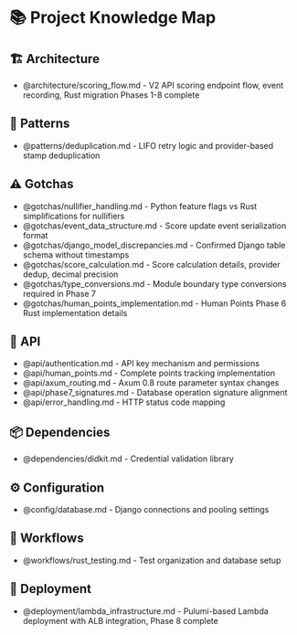 # 📚 Project Knowledge Map

## 🏗️ Architecture

- @architecture/scoring_flow.md - V2 API scoring endpoint flow, event recording, Rust migration Phases 1-8 complete

## 🎨 Patterns

- @patterns/deduplication.md - LIFO retry logic and provider-based stamp deduplication

## ⚠️ Gotchas

- @gotchas/nullifier_handling.md - Python feature flags vs Rust simplifications for nullifiers  
- @gotchas/event_data_structure.md - Score update event serialization format
- @gotchas/django_model_discrepancies.md - Confirmed Django table schema without timestamps
- @gotchas/score_calculation.md - Score calculation details, provider dedup, decimal precision
- @gotchas/type_conversions.md - Module boundary type conversions required in Phase 7
- @gotchas/human_points_implementation.md - Human Points Phase 6 Rust implementation details

## 🔌 API

- @api/authentication.md - API key mechanism and permissions
- @api/human_points.md - Complete points tracking implementation
- @api/axum_routing.md - Axum 0.8 route parameter syntax changes
- @api/phase7_signatures.md - Database operation signature alignment
- @api/error_handling.md - HTTP status code mapping

## 📦 Dependencies

- @dependencies/didkit.md - Credential validation library

## ⚙️ Configuration

- @config/database.md - Django connections and pooling settings

## 🔄 Workflows

- @workflows/rust_testing.md - Test organization and database setup

## 🚀 Deployment

- @deployment/lambda_infrastructure.md - Pulumi-based Lambda deployment with ALB integration, Phase 8 complete